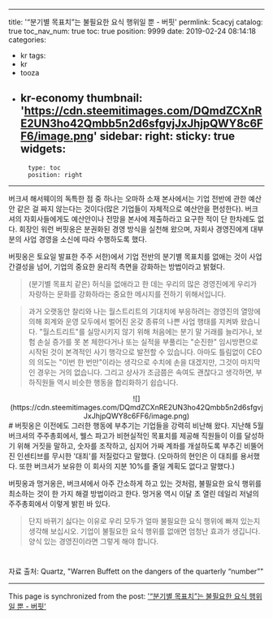 
---
title: '“분기별 목표치”는 불필요한 요식 행위일 뿐 -  버핏'
permlink: 5cacyj
catalog: true
toc_nav_num: true
toc: true
position: 9999
date: 2019-02-24 08:14:18
categories:
- kr
tags:
- kr
- tooza
- kr-economy
thumbnail: 'https://cdn.steemitimages.com/DQmdZCXnRE2UN3ho42Qmbb5n2d6sfgvjJxJhjpQWY8c6FF6/image.png'
sidebar:
    right:
        sticky: true
widgets:
    -
        type: toc
        position: right
---


버크셔 해서웨이의 독특한 점 중 하나는 오마하 소재 본사에서는 기업 전반에 관한 예산안 같은 걸 짜지 않는다는 것이다(많은 기업들이 자체적으로 예산안을 편성한다). 버크셔의 자회사들에게도 예산안이나 전망을 본사에 제출하라고 요구한 적이 단 한차례도 없다. 회장인 워런 버핏옹은 분권화된 경영 방식을 실천해 왔으며, 자회사 경영진에게 대부분의 사업 경영을 소신에 따라 수행하도록 했다. 

버핏옹은 토요일 발표한 주주 서한)에서 기업 전반의 분기별 목표치를 없애는 것이 사업 간결성을 넘어, 기업의 중요한 윤리적 측면을 강화하는 방법이라고 밝혔다. 

>(분기별 목표치 같은) 허식을 없애라고 한 데는 우리의 많은 경영진에게 우리가 자랑하는 문화를 강화하라는 중요한 메시지를 전하기 위해서입니다.

>과거 오랫동안 찰리와 나는 월스트리트의 기대치에 부응하려는 경영진의 열망에 의해 회계와 운영 모두에서 벌어진 온갖 종류의 나쁜 사업 행태를 지켜봐 왔습니다. "월스트리트"를 실망시키지 않기 위해 처음에는 분기 말 거래를 늘리거나, 보험 손실 증가를 못 본 체한다거나 또는 실적을 부풀리는 "순진한" 임시방편으로 시작된 것이 본격적인 사기 행각으로 발전할 수 있습니다. 아마도 틀림없이 CEO의 의도는 "이번 한 번만"이라는 생각으로 수치에 손을 대겠지만, 그것이 마지막인 경우는 거의 없습니다. 그리고 상사가 조금쯤은 속여도 괜찮다고 생각하면, 부하직원들 역시 비슷한 행동을 합리화하기 쉽습니다.

<center>
![](https://cdn.steemitimages.com/DQmdZCXnRE2UN3ho42Qmbb5n2d6sfgvjJxJhjpQWY8c6FF6/image.png)
</center>
#
버핏옹은 이전에도 그러한 행동에 부추기는 기업들을 강력히 비난해 왔다. 지난해 5월 버크셔의 주주총회에서, 웰스 파고가 비현실적인 목표치를 제공해 직원들이 이를 달성하기 위해 거짓을 말하고, 숫자를 조작하고, 심지어 가짜 계좌를 개설하도록 부추긴 비뚤어진 인센티브를 무시한 '대죄'를 저질렀다고 말했다. (오마하의 현인은 이 대죄를 용서했다. 또한 버크셔가 보유한 이 회사의 지분 10%를 줄일 계획도 없다고 말했다.)

​버핏옹과 멍거옹은, 버크셔에서 아주 간소하게 하고 있는 것처럼, 불필요한 요식 행위를 최소하는 것이 한 가지 해결 방법이라고 한다. 멍거옹 역시 이달 초 열린 데일리 저널의 주주총회에서 이렇게 밝힌 바 있다.

>단지 바뀌기 싫다는 이유로 우리 모두가 얼마 불필요한 요식 행위에 빠져 있는지 생각해 보십시오. 기업이 불필요한 요식 행위를 없애면 엄청난 효과가 생깁니다. 양식 있는 경영진이라면 그렇게 해야 합니다. 
#
자료 출처: Quartz, "Warren Buffett on the dangers of the quarterly “number”"

- - -

This page is synchronized from the post: ['“분기별 목표치”는 불필요한 요식 행위일 뿐 -  버핏'](https://steemit.com/@pius.pius/5cacyj)
